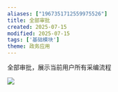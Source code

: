 ```yaml
---
aliases: ["1967351712559975526"]
title: 全部审批
created: 2025-07-15
modified: 2025-07-15
tags: ['基础模块']
theme: 政务应用
---
```


全部审批，展示当前用户所有采编流程

![](https://myhelpdoc.oss-cn-heyuan.aliyuncs.com/mdimages/25b9a87dcccee31e079302fc627336d5.jpg)